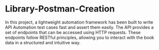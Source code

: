 # Library-Postman-Creation
In this project, a lightweight automation framework has been built to write API Automation test cases fast and assert them easily. The API provides a set of endpoints that can be accessed using HTTP requests. These endpoints follow RESTful principles, allowing you to interact with the book data in a structured and intuitive way.
